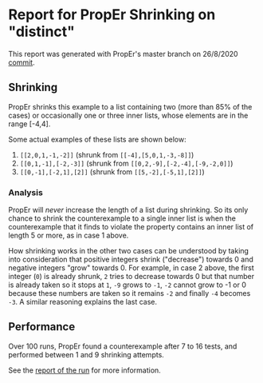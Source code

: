 # Report for PropEr Shrinking on "distinct"

This report was generated with PropEr's master branch on 26/8/2020
[commit](https://github.com/proper-testing/proper/commit/8bed46993a3bd908ba9631ee8699071a2c0f0aa0).

## Shrinking

PropEr shrinks this example to a list containing two (more than 85% of the cases) or occasionally one or three inner lists, whose elements are in the range [-4,4].

Some actual examples of these lists are shown below:
1. ``[[2,0,1,-1,-2]]`` (shrunk from ``[[-4],[5,0,1,-3,-8]]``)
2. ``[[0,1,-1],[-2,-3]]`` (shrunk from ``[[0,2,-9],[-2,-4],[-9,-2,0]]``)
3. ``[[0,-1],[-2,1],[2]]`` (shrunk from ``[[5,-2],[-5,1],[2]]``)

### Analysis

PropEr will _never_ increase the length of a list during shrinking.
So its only chance to shrink the counterexample to a single inner list is when the counterexample that it finds to violate the property contains an inner list of length 5 or more, as in case 1 above.

How shrinking works in the other two cases can be understood by taking into consideration that positive integers shrink ("decrease") towards 0 and negative integers "grow" towards 0.
For example, in case 2 above, the first integer (``0``) is already shrunk, ``2`` tries to decrease towards 0 but that number is already taken so it stops at ``1``, ``-9`` grows to ``-1``, ``-2`` cannot grow to -1 or 0 because these numbers are taken so it remains ``-2`` and finally ``-4`` becomes ``-3``.
A similar reasoning explains the last case.

## Performance

Over 100 runs, PropEr found a counterexample after 7 to 16 tests,
and performed between 1 and 9 shrinking attempts.

See the [report of the run](distinct.report) for more information.
